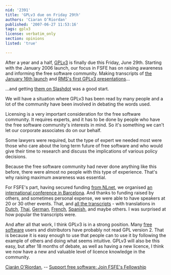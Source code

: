 ```yaml
---
nid: '2391'
title: 'GPLv3 due on Friday 29th'
authors: 'Ciaran O’Riordan'
published: '2007-06-27 11:53:16'
tags: gplv3
license: verbatim_only
section: opinions
listed: 'true'

---
```

  After a year and a  half, [GPLv3](http://fsfeurope.org/projects/gplv3/) is  finally due this Friday, June 29th.  Starting with the January 2006 launch,  our focus in FSFE has on raising awareness and informing the free  software community.  Making transcripts  of [the  January 16th launch](http://www.ifso.ie/documents/gplv3-launch-2006-01-16.html)  and [RMS's  first GPLv3 presentations](http://www.ifso.ie/documents/rms-gplv3-2006-02-25.html)...

...and  getting [them  on Slashdot](http://yro.slashdot.org/article.pl?sid=06/02/28/1442241) was a good start.

  We will have a situation where GPLv3 has been read by many people  and a lot of the community have been involved in debating the words  used.

  Licensing is a very important consideration for the free software  community.  It requires experts, and it has to be done by people who  have the free software community's interests in mind.  So it's  something we can't let our corporate associates do on our behalf.

  Some lawyers were required, but the type of expert we needed most  were those who care about the long term future of free software and  who would give their time to research and discuss the implications  of various policy decisions.

  Because the free software community had never done anything like  this before, there were almost no people with this type of  experience.  That's why raising maximum awareness was essential.

  For FSFE's part, having secured  funding [from  NLnet](http://www.nlnet.nl/project/gpl3/how.html), we  organised [an  international conference in Barcelona](http://fsfeurope.org/projects/gplv3/europe-gplv3-conference).  And thanks to funding  raised by others, and sometimes personal expense, we were able to  have speakers at 20 or 30 other events.  That,  and [all the  transcripts](http://fsfe.org/transcripts#licences) - with translations  in [Dutch](http://fsfeurope.org/projects/gplv3/brussels-rms-transcript.nl.html), [Thai](http://lewcpe.com/doc/rms-gplv3-2006-02-25-th.html),  [German](http://akfoerster.de/text/tivoisierung.html), [French](http://fsfeurope.org/projects/gplv3/brussels-rms-transcript.fr.html),  [Spanish](http://www.fsfeurope.org/projects/gplv3/fisl-rms-transcript.es.html),  and maybe others.  I was surprised at how popular the transcripts  were.

  And after all that work, I think GPLv3 is in a strong position.  Many [free  software](http://fsfeurope.org/documents/freesoftware) users and distributors have probably not read GPL  version 2.  That is because it is easy enough to use that people can  to use it by following the example of others and doing what seems  intuitive.  GPLv3 will also be this easy, but after 18 months of  debate, as well as having a new licence, I think we  now have a new and valuable level of licence knowledge in the community.

[Ciarán O'Riordan](http://ciaran.compsoc.com/),  -- [Support free software: Join FSFE's    Fellowship](http://fsfe.org/join)

